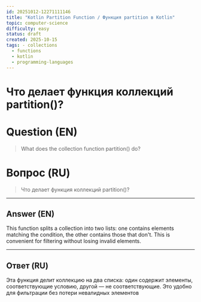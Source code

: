 ```yaml
---
id: 20251012-12271111146
title: "Kotlin Partition Function / Функция partition в Kotlin"
topic: computer-science
difficulty: easy
status: draft
created: 2025-10-15
tags: - collections
  - functions
  - kotlin
  - programming-languages
---
```

# Что делает функция коллекций partition()?

# Question (EN)
> What does the collection function partition() do?

# Вопрос (RU)
> Что делает функция коллекций partition()?

---

## Answer (EN)

This function splits a collection into two lists: one contains elements matching the condition, the other contains those that don't. This is convenient for filtering without losing invalid elements.

---

## Ответ (RU)

Эта функция делит коллекцию на два списка: один содержит элементы, соответствующие условию, другой — не соответствующие. Это удобно для фильтрации без потери невалидных элементов

